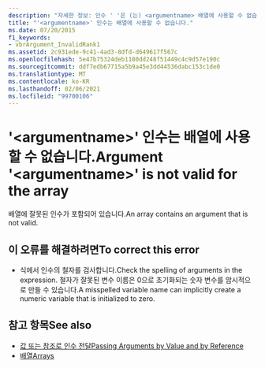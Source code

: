 ```yaml
---
description: "자세한 정보: 인수 ' '은 (는) <argumentname> 배열에 사용할 수 없습니다."
title: "'<argumentname>' 인수는 배열에 사용할 수 없습니다."
ms.date: 07/20/2015
f1_keywords:
- vbrArgument_InvalidRank1
ms.assetid: 2c931ede-9c41-4ad3-8dfd-d649617f567c
ms.openlocfilehash: 5e47b75324deb1180dd248f51449c4c9d57e190c
ms.sourcegitcommit: ddf7edb67715a5b9a45e3dd44536dabc153c1de0
ms.translationtype: MT
ms.contentlocale: ko-KR
ms.lasthandoff: 02/06/2021
ms.locfileid: "99700106"
---
```

# <a name="argument-argumentname-is-not-valid-for-the-array"></a><span data-ttu-id="8d961-103">'\<argumentname>' 인수는 배열에 사용할 수 없습니다.</span><span class="sxs-lookup"><span data-stu-id="8d961-103">Argument '\<argumentname>' is not valid for the array</span></span>

<span data-ttu-id="8d961-104">배열에 잘못된 인수가 포함되어 있습니다.</span><span class="sxs-lookup"><span data-stu-id="8d961-104">An array contains an argument that is not valid.</span></span>  
  
## <a name="to-correct-this-error"></a><span data-ttu-id="8d961-105">이 오류를 해결하려면</span><span class="sxs-lookup"><span data-stu-id="8d961-105">To correct this error</span></span>  
  
- <span data-ttu-id="8d961-106">식에서 인수의 철자를 검사합니다.</span><span class="sxs-lookup"><span data-stu-id="8d961-106">Check the spelling of arguments in the expression.</span></span> <span data-ttu-id="8d961-107">철자가 잘못된 변수 이름은 0으로 초기화되는 숫자 변수를 암시적으로 만들 수 있습니다.</span><span class="sxs-lookup"><span data-stu-id="8d961-107">A misspelled variable name can implicitly create a numeric variable that is initialized to zero.</span></span>  
  
## <a name="see-also"></a><span data-ttu-id="8d961-108">참고 항목</span><span class="sxs-lookup"><span data-stu-id="8d961-108">See also</span></span>

- [<span data-ttu-id="8d961-109">값 또는 참조로 인수 전달</span><span class="sxs-lookup"><span data-stu-id="8d961-109">Passing Arguments by Value and by Reference</span></span>](../programming-guide/language-features/procedures/passing-arguments-by-value-and-by-reference.md)
- [<span data-ttu-id="8d961-110">배열</span><span class="sxs-lookup"><span data-stu-id="8d961-110">Arrays</span></span>](../programming-guide/language-features/arrays/index.md)
